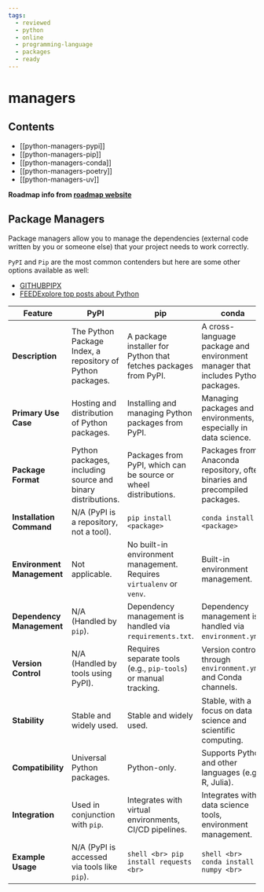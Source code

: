 ```yaml
---
tags:
  - reviewed
  - python
  - online
  - programming-language
  - packages
  - ready
---
```


# managers

## Contents

- [[python-managers-pypi]]
- [[python-managers-pip]]
- [[python-managers-conda]]
- [[python-managers-poetry]]
- [[python-managers-uv]]

__Roadmap info from [roadmap website](https://roadmap.sh/python/managers)__

## Package Managers

Package managers allow you to manage the dependencies (external code written by you or someone else) that your project needs to work correctly.

`PyPI` and `Pip` are the most common contenders but here are some other options available as well:

- [GITHUBPIPX](https://github.com/pypa/pipx)
- [FEEDExplore top posts about Python](https://app.daily.dev/tags/python?ref=roadmapsh)

| Feature            | PyPI                                         | pip                                           | conda                                          | poetry                                       |
|--------------------|----------------------------------------------|----------------------------------------------|------------------------------------------------|----------------------------------------------|
| __Description__    | The Python Package Index, a repository of Python packages. | A package installer for Python that fetches packages from PyPI. | A cross-language package and environment manager that includes Python packages. | A dependency and packaging manager for Python using `pyproject.toml`. |
| __Primary Use Case__ | Hosting and distribution of Python packages. | Installing and managing Python packages from PyPI. | Managing packages and environments, especially in data science. | Dependency management and packaging for Python projects. |
| __Package Format__ | Python packages, including source and binary distributions. | Packages from PyPI, which can be source or wheel distributions. | Packages from Anaconda repository, often binaries and precompiled packages. | Packages specified in `pyproject.toml`, with metadata for building and dependencies. |
| __Installation Command__ | N/A (PyPI is a repository, not a tool). | `pip install <package>`                      | `conda install <package>`                      | `poetry add <package>`                       |
| __Environment Management__ | Not applicable.                            | No built-in environment management. Requires `virtualenv` or `venv`. | Built-in environment management.                | Integrated environment management via `poetry shell`. |
| __Dependency Management__ | N/A (Handled by `pip`).                     | Dependency management is handled via `requirements.txt`. | Dependency management is handled via `environment.yml`. | Dependency management is handled via `pyproject.toml`. |
| __Version Control__ | N/A (Handled by tools using PyPI).           | Requires separate tools (e.g., `pip-tools`) or manual tracking. | Version control through `environment.yml` and Conda channels. | Version control of dependencies through `pyproject.toml`. |
| __Stability__      | Stable and widely used.                      | Stable and widely used.                      | Stable, with a focus on data science and scientific computing. | Stable, with a focus on project management and packaging. |
| __Compatibility__  | Universal Python packages.                    | Python-only.                                | Supports Python and other languages (e.g., R, Julia). | Python-only, with a focus on modern packaging. |
| __Integration__    | Used in conjunction with `pip`.               | Integrates with virtual environments, CI/CD pipelines. | Integrates with data science tools, environment management. | Integrates with version control systems and build tools. |
| __Example Usage__  | N/A (PyPI is accessed via tools like `pip`).  | ```shell <br> pip install requests <br>```  | ```shell <br> conda install numpy <br>```     | ```shell <br> poetry add requests <br>```   |
